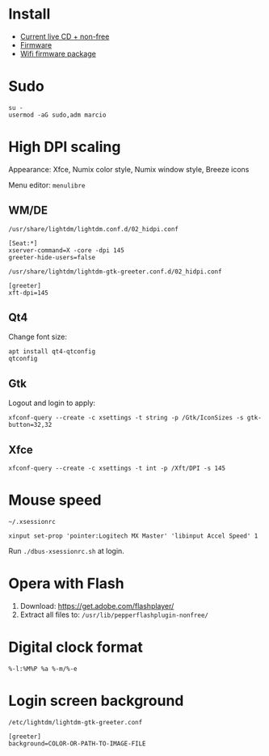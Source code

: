 # Install

- [Current live CD + non-free](http://cdimage.debian.org/cdimage/unofficial/non-free/cd-including-firmware/current-live/amd64/iso-hybrid/)
- [Firmware](https://wiki.debian.org/Firmware)
- [Wifi firmware package](https://packages.debian.org/stretch/all/firmware-iwlwifi/download
)

# Sudo

    su -
    usermod -aG sudo,adm marcio

# High DPI scaling

Appearance: Xfce, Numix color style, Numix window style, Breeze icons

Menu editor: `menulibre`

## WM/DE ##

`/usr/share/lightdm/lightdm.conf.d/02_hidpi.conf`

    [Seat:*]
    xserver-command=X -core -dpi 145
    greeter-hide-users=false

`/usr/share/lightdm/lightdm-gtk-greeter.conf.d/02_hidpi.conf`

    [greeter]
    xft-dpi=145

## Qt4 ##

Change font size:

    apt install qt4-qtconfig
    qtconfig

## Gtk ##

Logout and login to apply:

    xfconf-query --create -c xsettings -t string -p /Gtk/IconSizes -s gtk-button=32,32

## Xfce ##

    xfconf-query --create -c xsettings -t int -p /Xft/DPI -s 145

# Mouse speed

`~/.xsessionrc`

    xinput set-prop 'pointer:Logitech MX Master' 'libinput Accel Speed' 1

Run `./dbus-xsessionrc.sh` at login.

# Opera with Flash

1. Download: https://get.adobe.com/flashplayer/
2. Extract all files to: `/usr/lib/pepperflashplugin-nonfree/`

# Digital clock format

    %-l:%M%P %a %-m/%-e

# Login screen background

`/etc/lightdm/lightdm-gtk-greeter.conf`

    [greeter]
    background=COLOR-OR-PATH-TO-IMAGE-FILE
